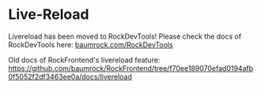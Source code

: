 # Live-Reload

Livereload has been moved to RockDevTools! Please check the docs of RockDevTools here: [baumrock.com/RockDevTools](https://www.baumrock.com/RockDevTools)

Old docs of RockFrontend's livereload feature: https://github.com/baumrock/RockFrontend/tree/f70ee189070efad0194afb0f5052f2df3463ee0a/docs/livereload
